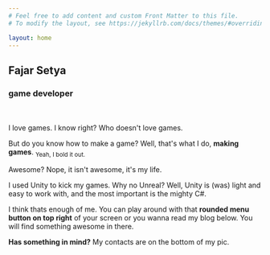 ```yaml
---
# Feel free to add content and custom Front Matter to this file.
# To modify the layout, see https://jekyllrb.com/docs/themes/#overriding-theme-defaults

layout: home
---
```

## Fajar Setya
### game developer
<br/>
<br/>
I love games. I know right? Who doesn't love games.

But do you know how to make a game? Well, that's what I do, **making games**. <sub>Yeah, I bold it out.</sub>

Awesome? Nope, it isn't awesome, it's my life.

I used Unity to kick my games. Why no Unreal? Well, Unity is (was) light and easy to work with, and the most important is the mighty C#.

I think thats enough of me. You can play around with that **rounded menu button on top right** of your screen or you wanna read my blog below. You will find something awesome in there.

**Has something in mind?** My contacts are on the bottom of my pic.